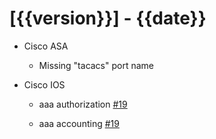 # [{{version}}] - {{date}}

* Cisco ASA

    * Missing "tacacs" port name

* Cisco IOS

    * aaa authorization [#19](https://github.com/heyglen/network_tech/issues/19)

    * aaa accounting [#19](https://github.com/heyglen/network_tech/issues/19)
